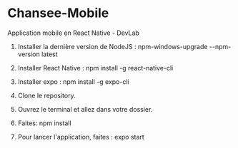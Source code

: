 # Chansee-Mobile
Application mobile en React Native - DevLab

1. Installer la dernière version de NodeJS : npm-windows-upgrade --npm-version latest

2. Installer React Native : npm install -g react-native-cli

3. Installer expo : npm install -g expo-cli

4. Clone le repository.

5. Ouvrez le terminal et allez dans votre dossier.

6. Faites: npm install

7. Pour lancer l'application, faites : expo start

